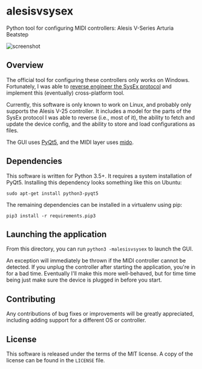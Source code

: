 # alesisvsysex

Python tool for configuring MIDI controllers:
  Alesis V-Series
  Arturia Beatstep

![screenshot](https://user-images.githubusercontent.com/978784/32703321-54e548b6-c7b1-11e7-8319-863091dee3d8.png)

## Overview

The official tool for configuring these controllers only works on Windows. Fortunately, I was able to [reverse engineer the SysEx protocol](https://lo.calho.st/posts/reverse-engineering-sysex/) and implement this (eventually) cross-platform tool.

Currently, this software is only known to work on Linux, and probably only supports the Alesis V-25 controller. It includes a model for the parts of the SysEx protocol I was able to reverse (i.e., most of it), the ability to fetch and update the device config, and the ability to store and load configurations as files.

The GUI uses [PyQt5](http://pyqt.sourceforge.net/Docs/PyQt5/), and the MIDI layer uses [mido](https://mido.readthedocs.io/en/latest/).

## Dependencies

This software is written for Python 3.5+. It requires a system installation of PyQt5. Installing this dependency looks something like this on Ubuntu:

`sudo apt-get install python3-pyqt5`

The remaining dependencies can be installed in a virtualenv using pip:

`pip3 install -r requirements.pip3`

## Launching the application

From this directory, you can run `python3 -malesisvsysex` to launch the GUI.

An exception will immediately be thrown if the MIDI controller cannot be detected. If you unplug the controller after starting the application, you're in for a bad time. Eventually I'll make this more well-behaved, but for time time being just make sure the device is plugged in before you start.

## Contributing

Any contributions of bug fixes or improvements will be greatly appreciated, including adding support for a different OS or controller.

## License

This software is released under the terms of the MIT license. A copy of the license can be found in the `LICENSE` file.

